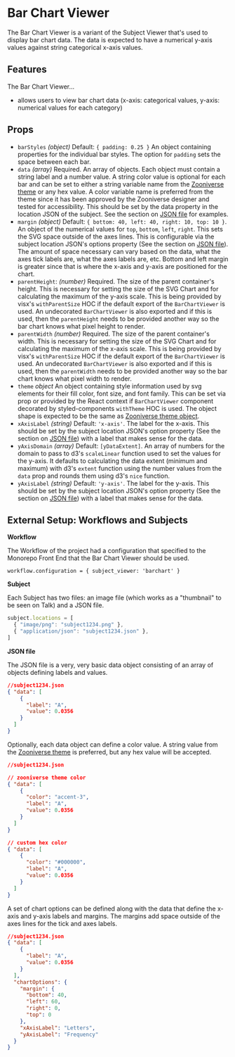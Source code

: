 # Bar Chart Viewer

The Bar Chart Viewer is a variant of the Subject Viewer that's used to
display bar chart data. The data is expected to have a numerical y-axis values against string categorical x-axis values.

## Features

The Bar Chart Viewer...
- allows users to view bar chart data (x-axis: categorical values, y-axis:
  numerical values for each category)

## Props

- `barStyles` _(object)_ Default: `{ padding: 0.25 }` An object containing properties for the individual bar styles. The option for `padding` sets the space between each bar.
- `data` _(array)_ Required. An array of objects. Each object must contain a string label and a number value. A string color value is optional for each bar and can be set to either a string variable name from the [Zooniverse theme](https://github.com/zooniverse/front-end-monorepo/tree/master/packages/lib-grommet-theme) or any hex value. A color variable name is preferred from the theme since it has been approved by the Zooniverse designer and tested for accessibility. This should be set by the data property in the location JSON of the subject. See the section on [JSON file](#JSON_file) for examples.
- `margin` _(object)_ Default: `{ bottom: 40, left: 40, right: 10, top: 10 }`. An object of the numerical values for `top`, `bottom`, `left`, `right`. This sets the SVG space outside of the axes lines. This is configurable via the subject location JSON's options property (See the section on [JSON file](#JSON_file)). The amount of space necessary can vary based on the data, what the axes tick labels are, what the axes labels are, etc. Bottom and left margin is greater since that is where the x-axis and y-axis are positioned for the chart.
- `parentHeight`: _(number)_ Required. The size of the parent container's height. This is necessary for setting the size of the SVG Chart and for calculating the maximum of the y-axis scale. This is being provided by visx's `withParentSize` HOC if the default export of the `BarChartViewer` is used. An undecorated `BarChartViewer` is also exported and if this is used, then the `parentHeight` needs to be provided another way so the bar chart knows what pixel height to render.
- `parentWidth` _(number)_ Required. The size of the parent container's width. This is necessary for setting the size of the SVG Chart and for calculating the maximum of the x-axis scale. This is being provided by visx's `withParentSize` HOC if the default export of the `BarChartViewer` is used. An undecorated `BarChartViewer` is also exported and if this is used, then the `parentWidth` needs to be provided another way so the bar chart knows what pixel width to render.
- `theme` _object_ An object containing style information used by svg elements for their fill color, font size, and font family. This can be set via prop or provided by the React context if `BarChartViewer` component decorated by styled-components `withTheme` HOC is used. The object shape is expected to be the same as [Zooniverse theme object](https://github.com/zooniverse/front-end-monorepo/tree/master/packages/lib-grommet-theme).
- `xAxisLabel` _(string)_ Default: `'x-axis'`. The label for the x-axis. This should be set by the subject location JSON's option property (See the section on [JSON file](#JSON_file)) with a label that makes sense for the data.
- `yAxisDomain` _(array)_ Default: `[yDataExtent]`. An array of numbers for the domain to pass to d3's `scaleLinear` function used to set the values for the y-axis. It defaults to calculating the data extent (minimum and maximum) with d3's `extent` function using the number values from the `data` prop and rounds them using d3's `nice` function.
- `yAxisLabel` _(string)_ Default: `'y-axis'`. The label for the y-axis. This should be set by the subject location JSON's option property (See the section on [JSON file](#JSON_file)) with a label that makes sense for the data.

## External Setup: Workflows and Subjects

**Workflow**

The Workflow of the project had a configuration that specified to the Monorepo
Front End that the Bar Chart Viewer should be used.

`workflow.configuration = { subject_viewer: 'barchart' }`

**Subject**

Each Subject has two files: an image file (which works as a "thumbnail" to be
seen on Talk) and a JSON file.

``` js
subject.locations = [
  { "image/png": "subject1234.png" },
  { "application/json": "subject1234.json" },
]
```

**JSON file**

The JSON file is a very, very basic data object consisting of an array of objects defining labels and values.

``` json
//subject1234.json
{ "data": [
    {
      "label": "A",
      "value": 0.0356
    }
  ]
}
```

Optionally, each data object can define a color value. A string value from the [Zooniverse theme](https://github.com/zooniverse/front-end-monorepo/tree/master/packages/lib-grommet-theme) is preferred, but any hex value will be accepted.

``` json
//subject1234.json

// zooniverse theme color
{ "data": [
    {
      "color": "accent-3",
      "label": "A",
      "value": 0.0356
    }
  ]
}

// custom hex color
{ "data": [
    {
      "color": "#000000",
      "label": "A",
      "value": 0.0356
    }
  ]
}
```

A set of chart options can be defined along with the data that define the x-axis and y-axis labels and margins. The margins add space outside of the axes lines for the tick and axes labels.


``` json
//subject1234.json
{ "data": [
    {
      "label": "A",
      "value": 0.0356
    }
  ],
  "chartOptions": {
    "margin": {
      "bottom": 40,
      "left": 60,
      "right": 0,
      "top": 0
    },
    "xAxisLabel": "Letters",
    "yAxisLabel": "Frequency"
  }
}
```
